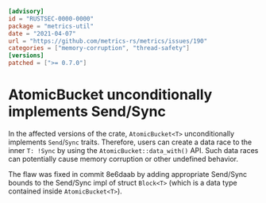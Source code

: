 ```toml
[advisory]
id = "RUSTSEC-0000-0000"
package = "metrics-util"
date = "2021-04-07"
url = "https://github.com/metrics-rs/metrics/issues/190"
categories = ["memory-corruption", "thread-safety"]
[versions]
patched = [">= 0.7.0"]
```

# AtomicBucket<T> unconditionally implements Send/Sync

In the affected versions of the crate, `AtomicBucket<T>` unconditionally implements `Send`/`Sync` traits. Therefore, users can create a data race to the inner
`T: !Sync` by using the `AtomicBucket::data_with()` API.
Such data races can potentially cause memory corruption or other undefined behavior.

The flaw was fixed in commit 8e6daab by adding appropriate Send/Sync bounds to the Send/Sync impl of struct `Block<T>` (which is a data type contained inside `AtomicBucket<T>`).
